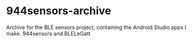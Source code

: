# 944sensors-archive
Archive for the BLE sensors project, containing the Android Studio apps I make. 944sensors and BLELeGatt
